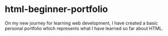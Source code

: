 # html-beginner-portfolio
On my new journey for learning web development, I have created a basic personal portfolio which represents what I have learned so far about HTML. 
